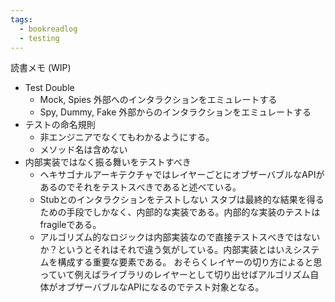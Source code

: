 ```yaml
---
tags:
  - bookreadlog
  - testing
---
```

読書メモ (WIP)

* Test Double
	* Mock, Spies
	  外部へのインタラクションをエミュレートする
	* Spy, Dummy, Fake
	  外部からのインタラクションをエミュレートする
* テストの命名規則
	* 非エンジニアでなくてもわかるようにする。
	* メソッド名は含めない
* 内部実装ではなく振る舞いをテストすべき
	* ヘキサゴナルアーキテクチャではレイヤーごとにオブザーバブルなAPIがあるのでそれをテストスべきであると述べている。
	* Stubとのインタラクションをテストしない
	  スタブは最終的な結果を得るための手段でしかなく、内部的な実装である。内部的な実装のテストはfragileである。
	* アルゴリズム的なロジックは内部実装なので直接テストスべきではないか？というとそれはそれで違う気がしている。内部実装とはいえシステムを構成する重要な要素である。
	  おそらくレイヤーの切り方によると思っていて例えばライブラリのレイヤーとして切り出せばアルゴリズム自体がオブザーバブルなAPIになるのでテスト対象となる。
  

